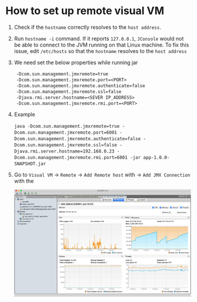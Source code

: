 # How to set up remote visual VM 

1. Check if the `hostname` correctly resolves to the `host address`.  
    
2. Run `hostname -i` command. If it reports `127.0.0.1`, `JConsole` would not be able to connect to the JVM running on that Linux machine. 
	To fix this issue, edit `/etc/hosts` so that the `hostname` resolves to the `host address`
	
3. We need set the below properties while running jar

```
    -Dcom.sun.management.jmxremote=true 
    -Dcom.sun.management.jmxremote.port=<PORT> 
    -Dcom.sun.management.jmxremote.authenticate=false 
    -Dcom.sun.management.jmxremote.ssl=false 
    -Djava.rmi.server.hostname=<SEVER IP_ADDRESS> 
    -Dcom.sun.management.jmxremote.rmi.port=<PORT>
```
	
4. Example
 
     `java -Dcom.sun.management.jmxremote=true -Dcom.sun.management.jmxremote.port=6001 -Dcom.sun.management.jmxremote.authenticate=false -Dcom.sun.management.jmxremote.ssl=false -Djava.rmi.server.hostname=192.168.0.23 -Dcom.sun.management.jmxremote.rmi.port=6001 -jar app-1.0.0-SNAPSHOT.jar` 
   
5. Go to `Visual VM` -> `Remote` -> `Add Remote host` with <SERVER IP_ADDRESS> -> `Add JMX Connection` with the <PORT>

   ![output](VisualVm.png)
